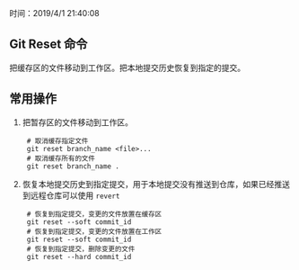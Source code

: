 时间：2019/4/1 21:40:08  

## Git Reset 命令

把缓存区的文件移动到工作区。把本地提交历史恢复到指定的提交。  

## 常用操作 

1. 把暂存区的文件移动到工作区。  

		# 取消缓存指定文件
		git reset branch_name <file>...
		# 取消缓存所有的文件
		git reset branch_name .

2. 恢复本地提交历史到指定提交，用于本地提交没有推送到仓库，如果已经推送到远程仓库可以使用 `revert` 

		# 恢复到指定提交，变更的文件放置在缓存区
		git reset --soft commit_id
		# 恢复到指定提交，变更的文件放置在工作区
		git reset --soft commit_id 
		# 恢复到指定提交，删除变更的文件 
		git reset --hard commit_id